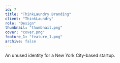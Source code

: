 ```yaml
---
id: 7
title: "ThinkLaundry Branding"
client: "ThinkLaundry"
role: "Design"
thumbnail: "thumbnail.png"
cover: "cover.png"
feature_1: "feature_1.png"
archive: false
---
```


An unused identity for a New York City-based startup.
